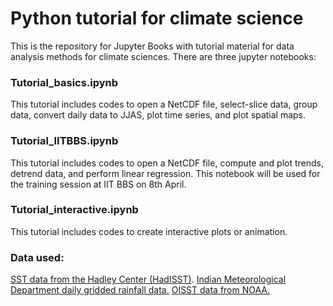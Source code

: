 # Python tutorial for climate science
This is the repository for Jupyter Books with tutorial material for data analysis methods for climate sciences. There are three jupyter notebooks:
### Tutorial_basics.ipynb
This tutorial includes codes to open a NetCDF file, select-slice data, group data, convert daily data to JJAS, plot time series, and plot spatial maps.
### Tutorial_IITBBS.ipynb
This tutorial includes codes to open a NetCDF file, compute and plot trends, detrend data, and perform linear regression. This notebook will be used for the training session at IIT BBS on 8th April.
### Tutorial_interactive.ipynb
This tutorial includes codes to create interactive plots or animation.

### Data used:
[SST data from the Hadley Center (HadISST)](https://www.metoffice.gov.uk/hadobs/hadisst/).
[Indian Meteorological Department daily gridded rainfall data.](https://www.imdpune.gov.in/cmpg/Griddata/Rainfall_25_NetCDF.html)
[OISST data from NOAA.](https://psl.noaa.gov/data/gridded/data.noaa.oisst.v2.highres.html)
